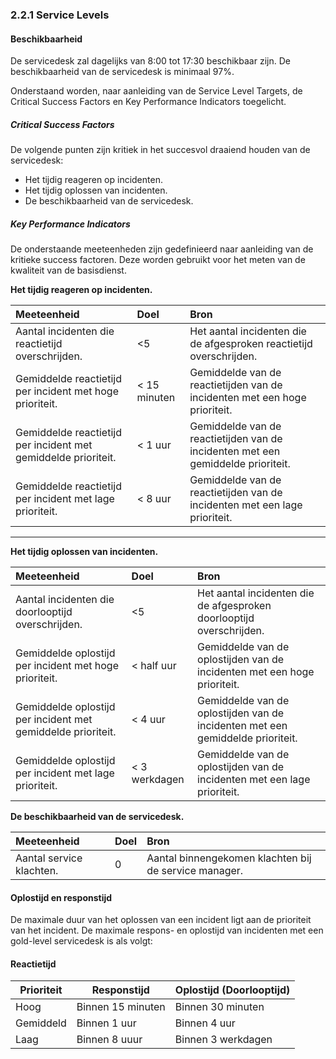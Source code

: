 ### 2.2.1 Service Levels

#### Beschikbaarheid

De servicedesk zal dagelijks van 8:00 tot 17:30 beschikbaar zijn. De beschikbaarheid van de servicedesk is minimaal 97%.

Onderstaand worden, naar aanleiding van de Service Level Targets, de Critical Success Factors en Key Performance Indicators toegelicht.

##### Critical Success Factors

De volgende punten zijn kritiek in het succesvol draaiend houden van de servicedesk:

* Het tijdig reageren op incidenten.
* Het tijdig oplossen van incidenten.
* De beschikbaarheid van de servicedesk.

##### Key Performance Indicators

De onderstaande meeteenheden zijn gedefinieerd naar aanleiding van de kritieke success factoren. Deze worden gebruikt voor het meten van de kwaliteit van de basisdienst.

__Het tijdig reageren op incidenten.__

| Meeteenheid                                                    | Doel         | Bron                                                                             |
| :----------                                                    | :---         | :---                                                                             |
| Aantal incidenten die reactietijd overschrijden.               | <5           | Het aantal incidenten die de afgesproken reactietijd overschrijden.              |
| Gemiddelde reactietijd per incident met hoge prioriteit.       | < 15 minuten | Gemiddelde van de reactietijden van de incidenten met een hoge prioriteit.       |
| Gemiddelde reactietijd per incident met gemiddelde prioriteit. | < 1 uur      | Gemiddelde van de reactietijden van de incidenten met een gemiddelde prioriteit. |
| Gemiddelde reactietijd per incident met lage prioriteit.       | < 8 uur      | Gemiddelde van de reactietijden van de incidenten met een lage prioriteit.       |

---

__Het tijdig oplossen van incidenten.__

| Meeteenheid                                                  | Doel          | Bron                                                                           |
| :----------                                                  | :--           | :---                                                                           |
| Aantal incidenten die doorlooptijd overschrijden.            | <5            | Het aantal incidenten die de afgesproken doorlooptijd overschrijden.           |
| Gemiddelde oplostijd per incident met hoge prioriteit.       | < half uur    | Gemiddelde van de oplostijden van de incidenten met een hoge prioriteit.       |
| Gemiddelde oplostijd per incident met gemiddelde prioriteit. | < 4 uur       | Gemiddelde van de oplostijden van de incidenten met een gemiddelde prioriteit. |
| Gemiddelde oplostijd per incident met lage prioriteit.       | < 3 werkdagen | Gemiddelde van de oplostijden van de incidenten met een lage prioriteit.       |


__De beschikbaarheid van de servicedesk.__

| Meeteenheid              | Doel | Bron                                                  |
| :----------              | :--  | :---                                                  |
| Aantal service klachten. | 0    | Aantal binnengekomen klachten bij de service manager. |

#### Oplostijd en responstijd

De maximale duur van het oplossen van een incident ligt aan de prioriteit van het incident. De maximale respons- en oplostijd van incidenten met een gold-level servicedesk is als volgt:

#### Reactietijd

| Prioriteit   | Responstijd       | Oplostijd (Doorlooptijd)  |
| ------------ | ------------      | ------------------------- |
| Hoog         | Binnen 15 minuten | Binnen 30 minuten         |
| Gemiddeld    | Binnen 1 uur      | Binnen 4 uur              |
| Laag         | Binnen 8 uuur     | Binnen 3 werkdagen        |

